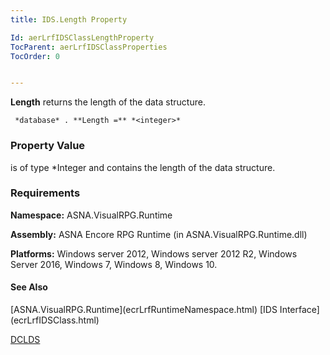 ```yaml
---
title: IDS.Length Property

Id: aerLrfIDSClassLengthProperty
TocParent: aerLrfIDSClassProperties
TocOrder: 0


---
```


**Length** returns the length of the data structure. 

```
 *database* . **Length =** *<integer>* 
```

### Property Value
***<integer>*** is of type *Integer and contains the length of the data structure. 

### Requirements
**Namespace:** ASNA.VisualRPG.Runtime 

**Assembly:** ASNA Encore RPG Runtime (in ASNA.VisualRPG.Runtime.dll) 

**Platforms:** Windows server 2012, Windows server 2012 R2, Windows Server 2016, Windows 7, Windows 8, Windows 10. 

#### See Also
<p> [ASNA.VisualRPG.Runtime](ecrLrfRuntimeNamespace.html)
[IDS Interface](ecrLrfIDSClass.html)

[DCLDS](DCLDS.html) 
